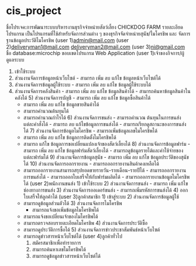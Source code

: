 # cis_project

ชื่อโปรเจค:การพัฒนาระบบบริหารงานธุรกิจจำหน่ายสัตว์เลี้ยง CHICKDOG FARM
รายละเอียดโปรแกรม
  เป็นโปรแกรมที่ใช้สำหรับจัดการส่วนต่าง ๆ ของธุรกิจจัดจำหน่ายสุนัข/ไมโครชิพ และ จัดการฐานข้อมูลประวัติไมโครชิพ
(user 1)admin@mail.com
(user 2)deliveryman1@mail.com
        deliveryman2@mail.com
(user 3)ni@gmail.com
ชื่อ database:microchip
ขอบเขตโปรแกรม
Web Application
(user 1)เจ้าของกิจการ/ผู้ดูแลระบบ
  1) เข้าใช้ระบบ
  2) ส่วนงานจัดการข้อมูลหน้าเว็บไซต์
		  - สามารถ เพิ่ม ลบ แก้ไข ข้อมูลหน้าเว็บไซต์ได้
  3) ส่วนงานจัดการข้อมูลผู้ใช้ระบบ
 			- สามารถ เพิ่ม ลบ แก้ไข ข้อมูลผู้ใช้ระบบได้
  4) ส่วนงานจัดการคลังสินค้า
			- สามารถ เพิ่ม ลบ แก้ไข ข้อมูลสินค้าได้
			- สามารถค้นหาข้อมูลสินค้าในคลังได้
	5) ส่วนงานจัดการบัญชี
			- สามารถ เพิ่ม ลบ แก้ไข ข้อมูลซื้อสินค้าได้
      - สามารถ เพิ่ม ลบ แก้ไข ข้อมูลขายสินค้าได้
      - สามารถคำนวณต้นทุนได้
      - สามารถคำนวณกำไรได้
	6) ส่วนงานจัดการขนส่ง
			- สามารถคำนวณ ต้นทุนในการขนส่งแต่ละคำสั่งได้
			- สามารถ ลบ แก้ไขข้อมูลการขนส่งได้
			- สามารถเรียกดูสถานะของการขนส่งได้
	7) ส่วนงานจัดการข้อมูลไมโครชิพ 
			- สามารถเพิ่มข้อมูลเลขไมโครชิพได้
      - สามารถ เพิ่ม ลบ แก้ไข ข้อมูลการติดตั้งไมโครชิพได้
      - สามารถ แก้ไข ข้อมูลการขอเปลี่ยนแปลงเจ้าของสัตว์เลี้ยงได้ 
	8) ส่วนงานจัดการข้อมูลฟาร์ม
			- สามารถ เพิ่ม ลบ แก้ไข ข้อมูลฟาร์มสัตว์เลี้ยงได้
			- สามารถดูข้อมูลรายได้และค่าใช้จ่ายของแต่ละฟาร์มได้ 
	9) ส่วนงานจัดการข้อมูลสุนัข
			- สามารถ เพิ่ม ลบ แก้ไข ข้อมูลประวัติของสุนัขได้
	10) ส่วนงานจัดการออกรายงาน
			- สามารถออกรายงานสินค้าคงเหลือได้ 
      - สามารถออกรายงานสามารถสรุปยอดขายรายวัน-รายเดือน-รายปีได้
			- สามารถออกรายงานการขนส่งได้
			- สามารถออกใบเสร็จให้กับฟาร์มผลิตได้
			- สามารถออกรายงานข้อมูลไมโครชิพได้
(user 2)พนักงานขนส่ง
    1) เข้าใช้ระบบ
		2) ส่วนงานจัดการขนส่ง
			- สามารถ เพิ่ม แก้ไข ช่องทางการขนส่ง
		3) ส่วนงานจัดการออเดอร์ขนส่ง
			- สามารถเพิ่มรหัสการขนส่งได้
		4) ออกใบเสร็จให้ลูกค้าได้
(user 3)ลูกค้าสมาชิก
    1) เข้าสู่ระบบ
    2) ส่วนงานจัดการข้อมูลผู้ใช้
      - สามารถดูข้อมูลส่วนตัวได้
    3) ส่วนงานจัดการไมโครชิพ
	    - สามารถแจ้งขอเพิ่มข้อมูลไมโครชิพได้
      - สามารถแจ้งขอเปลี่ยนเจ้าของไมโครชิพได้
      - สามารถตรวจสอบรายละเอียดไมโครชิพ
    4) ส่วนงานจัดการประวัติซื้อ 
      - สามารถดูประวัติการซื้อได้ 
    5) ส่วนงานจัดการข่าวประชาสัมพันธ์หน้าเว็บไซต์ 
      - สามารถดูข่าวสารหน้าเว็บไซต์ได้ 
(user 4)ลูกค้าทั่วไป
		1) สมัครสมาชิกเพื่อทำรายการ
		2) สามารถค้นหาเลขไมโครชิพได้
		3) สามารถดูข้อมูลข่าวสารหน้าเว็บไซต์ได้

